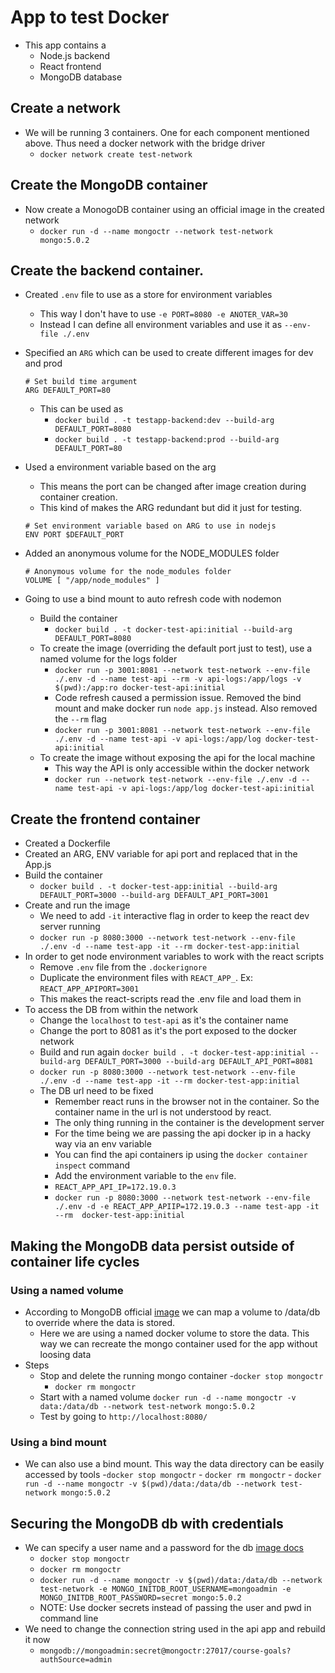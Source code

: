 # App to test Docker

* This app contains a
   - Node.js backend
   - React frontend
   - MongoDB database

## Create a network
   - We will be running 3 containers. One for each component mentioned above. Thus need a docker network with the bridge driver
      - `docker network create test-network`

## Create the MongoDB container
   - Now create a MonogoDB container using an official image in the created network
      - `docker run -d --name mongoctr --network test-network mongo:5.0.2`

## Create the backend container.

* Created `.env` file to use as a store for environment variables
   - This way I don't have to use `-e PORT=8080 -e ANOTER_VAR=30`
   - Instead I can define all environment variables and use it as `--env-file ./.env`
* Specified an `ARG` which can be used to create different images for dev and prod
   ```
   # Set build time argument
   ARG DEFAULT_PORT=80
   ```
   - This can be used as
      - `docker build . -t testapp-backend:dev --build-arg DEFAULT_PORT=8080`
      - `docker build . -t testapp-backend:prod --build-arg DEFAULT_PORT=80`

* Used a environment variable based on the arg
   - This means the port can be changed after image creation during container creation.
   - This kind of makes the ARG redundant but did it just for testing.
   ```
   # Set environment variable based on ARG to use in nodejs
   ENV PORT $DEFAULT_PORT
   ```
* Added an anonymous volume for the NODE_MODULES folder
   ```
   # Anonymous volume for the node_modules folder
   VOLUME [ "/app/node_modules" ]
   ```
* Going to use a bind mount to auto refresh code with nodemon
   - Build the container
      - `docker build . -t docker-test-api:initial --build-arg DEFAULT_PORT=8080`
   - To create the image (overriding the default port just to test), use a named volume for the logs folder
      - `docker run -p 3001:8081 --network test-network --env-file ./.env -d --name test-api --rm -v api-logs:/app/logs -v $(pwd):/app:ro docker-test-api:initial`
      - Code refresh caused a permission issue. Removed the bind mount and make docker run `node app.js` instead. Also removed the `--rm` flag
      - `docker run -p 3001:8081 --network test-network --env-file ./.env -d --name test-api -v api-logs:/app/log docker-test-api:initial`
   - To create the image without exposing the api for the local machine
      - This way the API is only accessible within the docker network
      - `docker run --network test-network --env-file ./.env -d --name test-api -v api-logs:/app/log docker-test-api:initial`

## Create the frontend container

* Created a Dockerfile
* Created an ARG, ENV variable for api port and replaced that in the App.js
* Build the container
   - `docker build . -t docker-test-app:initial --build-arg DEFAULT_PORT=3000 --build-arg DEFAULT_API_PORT=3001`
* Create and run the image
   - We need to add `-it` interactive flag in order to keep the react dev server running
   - `docker run -p 8080:3000 --network test-network --env-file ./.env -d --name test-app -it --rm docker-test-app:initial`
* In order to get node environment variables to work with the react scripts
   - Remove `.env` file from the `.dockerignore`
   - Duplicate the environment files with `REACT_APP_`. Ex: `REACT_APP_APIPORT=3001`
   - This makes the react-scripts read the .env file and load them in
* To access the DB from within the network
   - Change the `localhost` to `test-api` as it's the container name
   - Change the port to 8081 as it's the port exposed to the docker network
   - Build and run again
   `docker build . -t docker-test-app:initial --build-arg DEFAULT_PORT=3000 --build-arg DEFAULT_API_PORT=8081`
   - `docker run -p 8080:3000 --network test-network --env-file ./.env -d --name test-app -it --rm docker-test-app:initial`
   - The DB url need to be fixed
      - Remember react runs in the browser not in the container. So the container name in the url is not understood by react.
      - The only thing running in the container is the development server
      - For the time being we are passing the api docker ip in a hacky way via an env variable
      - You can find the api containers ip using the `docker container inspect` command
      - Add the environment variable to the `env` file.
      - `REACT_APP_API_IP=172.19.0.3`
      - `docker run -p 8080:3000 --network test-network --env-file ./.env -d -e REACT_APP_APIIP=172.19.0.3 --name test-app -it --rm  docker-test-app:initial`

## Making the MongoDB data persist outside of container life cycles

### Using a named volume

* According to MongoDB official [image](https://hub.docker.com/_/mongo) we can map a volume to /data/db to override where the data is stored.
    - Here we are using a named docker volume to store the data. This way we can recreate the mongo container used for the app without loosing data
* Steps
   - Stop and delete the running mongo container 
      -`docker stop mongoctr`
      - `docker rm mongoctr`
   - Start with a named volume `docker run -d --name mongoctr -v data:/data/db --network test-network mongo:5.0.2`
   - Test by going to `http://localhost:8080/`

### Using a bind mount
   * We can also use a bind mount. This way the data directory can be easily accessed by tools
         -`docker stop mongoctr`
         - `docker rm mongoctr`
         - `docker run -d --name mongoctr -v $(pwd)/data:/data/db --network test-network mongo:5.0.2`

## Securing the MongoDB db with credentials

* We can specify a user name and a password for the db [image docs](https://hub.docker.com/_/mongo)
   - `docker stop mongoctr`
   - `docker rm mongoctr`
   - `docker run -d --name mongoctr -v $(pwd)/data:/data/db --network test-network -e MONGO_INITDB_ROOT_USERNAME=mongoadmin -e MONGO_INITDB_ROOT_PASSWORD=secret mongo:5.0.2`
   - NOTE: Use docker secrets instead of passing the user and pwd in command line
* We need to change the connection string used in the api app and rebuild it now
   - `mongodb://mongoadmin:secret@mongoctr:27017/course-goals?authSource=admin`